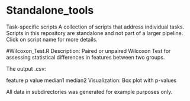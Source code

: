 # Standalone_tools

Task-specific scripts
A collection of scripts that address individual tasks. Scripts in this repository are standalone and not part of a larger pipeline. Click on script name for more details.

#Wilcoxon_Test.R
Description: Paired or unpaired Wilcoxon Test for assessing statistical differences in features between two groups. 

The output .csv:

feature	p value	median1	median2
Visualization: Box plot with p-values


All data in subdirectories was generated for example purposes only.
